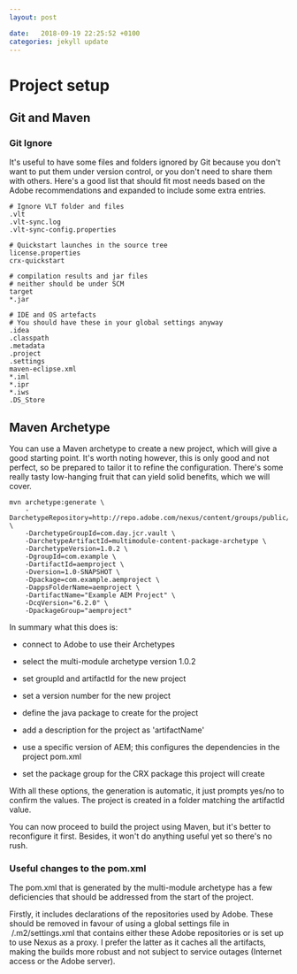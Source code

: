 ```yaml
---
layout: post

date:   2018-09-19 22:25:52 +0100
categories: jekyll update
---
```

Project setup
=============

Git and Maven
-------------

### Git Ignore

It's useful to have some files and folders ignored by Git because you
don't want to put them under version control, or you don't need to share
them with others. Here's a good list that should fit most needs based on
the Adobe recommendations and expanded to include some extra entries.

    # Ignore VLT folder and files
    .vlt
    .vlt-sync.log
    .vlt-sync-config.properties

    # Quickstart launches in the source tree
    license.properties
    crx-quickstart

    # compilation results and jar files
    # neither should be under SCM
    target
    *.jar

    # IDE and OS artefacts
    # You should have these in your global settings anyway
    .idea
    .classpath
    .metadata
    .project
    .settings
    maven-eclipse.xml
    *.iml
    *.ipr
    *.iws
    .DS_Store

Maven Archetype
---------------

You can use a Maven archetype to create a new project, which will give a
good starting point. It's worth noting however, this is only good and
not perfect, so be prepared to tailor it to refine the configuration.
There's some really tasty low-hanging fruit that can yield solid
benefits, which we will cover.

    mvn archetype:generate \
        -DarchetypeRepository=http://repo.adobe.com/nexus/content/groups/public/ \
        -DarchetypeGroupId=com.day.jcr.vault \
        -DarchetypeArtifactId=multimodule-content-package-archetype \
        -DarchetypeVersion=1.0.2 \
        -DgroupId=com.example \
        -DartifactId=aemproject \
        -Dversion=1.0-SNAPSHOT \
        -Dpackage=com.example.aemproject \
        -DappsFolderName=aemproject \
        -DartifactName="Example AEM Project" \
        -DcqVersion="6.2.0" \
        -DpackageGroup="aemproject"

In summary what this does is:

-   connect to Adobe to use their Archetypes

-   select the multi-module archetype version 1.0.2

-   set groupId and artifactId for the new project

-   set a version number for the new project

-   define the java package to create for the project

-   add a description for the project as 'artifactName'

-   use a specific version of AEM; this configures the dependencies in
    the project pom.xml

-   set the package group for the CRX package this project will create

With all these options, the generation is automatic, it just prompts
yes/no to confirm the values. The project is created in a folder
matching the artifactId value.

You can now proceed to build the project using Maven, but it's better to
reconfigure it first. Besides, it won't do anything useful yet so
there's no rush.

### Useful changes to the pom.xml

The pom.xml that is generated by the multi-module archetype has a few
deficiencies that should be addressed from the start of the project.

Firstly, it includes declarations of the repositories used by Adobe.
These should be removed in favour of using a global settings file in
 /.m2/settings.xml that contains either these Adobe repositories or is
set up to use Nexus as a proxy. I prefer the latter as it caches all the
artifacts, making the builds more robust and not subject to service
outages (Internet access or the Adobe server).
